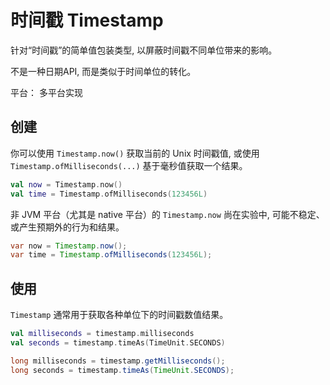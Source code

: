 # 时间戳 Timestamp

<tldr>
<p>针对“时间戳”的简单值包装类型, 
以屏蔽时间戳<control>不同单位</control>带来的影响。</p>
<p><control>不是</control>一种日期API, 而是类似于时间单位的转化。</p>
<p><control>平台：</control> 多平台实现</p>
</tldr>

## 创建

你可以使用 `Timestamp.now()` 获取当前的 Unix 时间戳值, 
或使用 `Timestamp.ofMilliseconds(...)` 基于毫秒值获取一个结果。

<tabs group="Code">
<tab title="Kotlin" group-key="Kotlin">

```Kotlin
val now = Timestamp.now()
val time = Timestamp.ofMilliseconds(123456L)
```

<warning>
非 JVM 平台（尤其是 native 平台）的
<code>Timestamp.now</code>
尚在实验中, 可能不稳定、或产生预期外的行为和结果。
</warning>

</tab>
<tab  title="Java" group-key="Java">

```Java
var now = Timestamp.now();
var time = Timestamp.ofMilliseconds(123456L);
```

</tab>
</tabs>


## 使用

`Timestamp` 通常用于获取各种单位下的时间戳数值结果。

<tabs group="Code">
<tab title="Kotlin" group-key="Kotlin">

```Kotlin
val milliseconds = timestamp.milliseconds
val seconds = timestamp.timeAs(TimeUnit.SECONDS)
```

</tab>
<tab  title="Java" group-key="Java">

```Java
long milliseconds = timestamp.getMilliseconds();
long seconds = timestamp.timeAs(TimeUnit.SECONDS);
```

</tab>
</tabs>